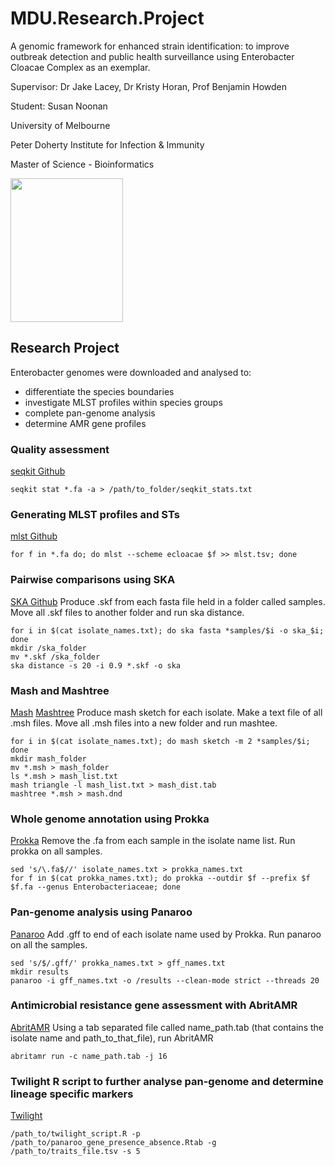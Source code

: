 # MDU.Research.Project

A genomic framework for enhanced strain identification: to improve outbreak detection and public health surveillance using Enterobacter Cloacae Complex 
as an exemplar.

Supervisor: Dr Jake Lacey, Dr Kristy Horan, Prof Benjamin Howden

Student: Susan Noonan

University of Melbourne

Peter Doherty Institute for Infection & Immunity

Master of Science - Bioinformatics

<img src="/IMG_0822.png" width=180 height=230>

## Research Project

Enterobacter genomes were downloaded and analysed to:
- differentiate the species boundaries
- investigate MLST profiles within species groups
- complete pan-genome analysis
- determine AMR gene profiles

### Quality assessment
[seqkit Github](https://bioinf.shenwei.me/seqkit/)

```Linux
seqkit stat *.fa -a > /path/to_folder/seqkit_stats.txt
```

### Generating MLST profiles and STs
[mlst Github](https://github.com/tseemann/mlst)

```Linux
for f in *.fa do; do mlst --scheme ecloacae $f >> mlst.tsv; done
```

### Pairwise comparisons using SKA
[SKA Github](https://github.com/simonrharris/SKA)
Produce .skf from each fasta file held in a folder called samples.
Move all .skf files to another folder and run ska distance.

```Linux
for i in $(cat isolate_names.txt); do ska fasta *samples/$i -o ska_$i; done
mkdir /ska_folder
mv *.skf /ska_folder
ska distance -s 20 -i 0.9 *.skf -o ska
```

### Mash and Mashtree
[Mash](https://github.com/marbl/Mash)
[Mashtree](https://github.com/lskatz/mashtree)
Produce mash sketch for each isolate.  Make a text file of all .msh files. Move all .msh files into a new folder and run mashtee.

```Linux
for i in $(cat isolate_names.txt); do mash sketch -m 2 *samples/$i; done
mkdir mash_folder
mv *.msh > mash_folder
ls *.msh > mash_list.txt
mash triangle -l mash_list.txt > mash_dist.tab
mashtree *.msh > mash.dnd
```

### Whole genome annotation using Prokka
[Prokka](https://github.com/tseemann/prokka)
Remove the .fa from each sample in the isolate name list. Run prokka on all samples.

```Linux
sed 's/\.fa$//' isolate_names.txt > prokka_names.txt
for f in $(cat prokka_names.txt); do prokka --outdir $f --prefix $f $f.fa --genus Enterobacteriaceae; done
```

### Pan-genome analysis using Panaroo
[Panaroo](https://github.com/gtonkinhill/panaroo)
Add .gff to end of each isolate name used by Prokka. Run panaroo on all the samples.

```Linux
sed 's/$/.gff/' prokka_names.txt > gff_names.txt
mkdir results
panaroo -i gff_names.txt -o /results --clean-mode strict --threads 20
```

### Antimicrobial resistance gene assessment with AbritAMR
[AbritAMR](https://github.com/MDU-PHL/abritamr)
Using a tab separated file called name_path.tab (that contains the isolate name and path_to_that_file), run AbritAMR

```Linux
abritamr run -c name_path.tab -j 16
```

### Twilight R script to further analyse pan-genome and determine lineage specific markers
[Twilight](https://github.com/twilight-rs/twilight)

```Linux
/path_to/twilight_script.R -p /path_to/panaroo_gene_presence_absence.Rtab -g /path_to/traits_file.tsv -s 5
```
